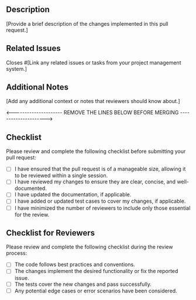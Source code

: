 ## Description

[Provide a brief description of the changes implemented in this pull request.]

## Related Issues

Closes #[Link any related issues or tasks from your project management system.]

## Additional Notes

[Add any additional context or notes that reviewers should know about.]

<--------------------- REMOVE THE LINES BELOW BEFORE MERGING --------------------->

## Checklist

Please review and complete the following checklist before submitting your pull request:

- [ ] I have ensured that the pull request is of a manageable size, allowing it to be reviewed within a single session.
- [ ] I have reviewed my changes to ensure they are clear, concise, and well-documented.
- [ ] I have updated the documentation, if applicable.
- [ ] I have added or updated test cases to cover my changes, if applicable.
- [ ] I have minimized the number of reviewers to include only those essential for the review.

## Checklist for Reviewers

Please review and complete the following checklist during the review process:

- [ ] The code follows best practices and conventions.
- [ ] The changes implement the desired functionality or fix the reported issue.
- [ ] The tests cover the new changes and pass successfully.
- [ ] Any potential edge cases or error scenarios have been considered.
